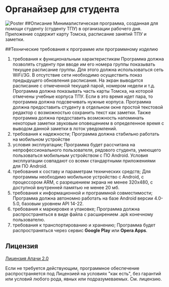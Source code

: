 # Органайзер для студента
<img src="/_web/poster.jpg" alt="Poster" />
##Описание
  Минималистическая программа, созданная для помощи студенту (студенту ТПУ) в организации рабочего дня. Приложение содержит карту Томска, 
расписание занятий ТПУ и заметки.

##Технические требования к программе или программному изделию
1.	требования к функциональным характеристикам
Программа должна позволять студенту при вводе им его номера группы показывать текущее расписание группы. Для этого должна использоваться сеть WiFi/3G. В отсутствие сети необходимо осуществить показ предыдущего обновления расписания. На экран выводится расписание с отмеченной текущей парой, номером недели и т.д.
Программа должна показывать часть карты Томска, на которой отмечены учебные корпуса ТПУ. Если в это время идет пара, то программа должна подсвечивать нужные корпуса.
Программа должна предоставить студенту в отдельном окне простой текстовой редактор с возможностью сохранить текст как заметки. Также программа должна предоставить возможность напоминать некоторые заметки звуковым оповещением в определенное время с выводом данной заметки в лоток уведомлений.
2.	требования к надежности;
Программа должна стабильно работать на мобильном устройстве
3.	условия эксплуатации;
Программа будет рассчитана на непрофессионального пользователя, рядового студента, умеющего пользоваться мобильным устройством с ПО Android. Условия эксплуатации совпадают со всеми стандартными приложениями для ПО Android.
4.	требования к составу и параметрам технических средств;
Для программы необходимо мобильное устройство с Android, с процессором ARM, с разрешением экрана не менее 320х480, с доступной внутренней памятью не менее 20 мб.
5.	требования к информационной и программной совместимости;
Программа должна автономно работать на базе Android версии 4.0-5.0, базовым уровнем API 14-22.
6.	требования к маркировке и упаковке;
Программа должна распространяться в виде файла с расширением .apk конечному пользователю.
7.	требования к транспортированию и хранению;
Программа будет распространяться через сервис **Google Play** или **Opera Apps**.

## Лицензия
[Лицензия Апачи 2.0](http://www.apache.org/licenses/LICENSE-2.0)

  Если не требуется действующим, программное обеспечение
распространяется под Лицензией на условиях "как есть",
без гарантий или условий любого рода, явных или подразумеваемых.
См. лицензию.
